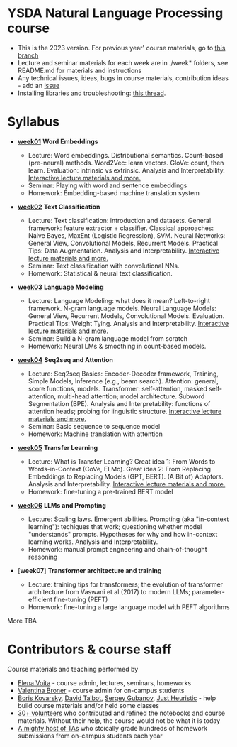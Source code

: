 # YSDA Natural Language Processing course
* This is the 2023 version. For previous year' course materials, go to [this branch](https://github.com/yandexdataschool/nlp_course/tree/2022)
* Lecture and seminar materials for each week are in ./week* folders, see README.md for materials and instructions
* Any technical issues, ideas, bugs in course materials, contribution ideas - add an [issue](https://github.com/yandexdataschool/nlp_course/issues)
* Installing libraries and troubleshooting: [this thread](https://github.com/yandexdataschool/nlp_course/issues/1).


# Syllabus
- [__week01__](./week01_embeddings) __Word Embeddings__
  - Lecture: Word embeddings. Distributional semantics. Count-based (pre-neural) methods. Word2Vec: learn vectors. GloVe: count, then learn. Evaluation: intrinsic vs extrinsic. Analysis and Interpretability. [Interactive lecture materials and more.](https://lena-voita.github.io/nlp_course.html#preview_word_emb)
  - Seminar: Playing with word and sentence embeddings
  - Homework: Embedding-based machine translation system

- [__week02__](./week02_classification) __Text Classification__
  - Lecture: Text classification: introduction and datasets. General framework: feature extractor + classifier. Classical approaches: Naive Bayes, MaxEnt (Logistic Regression), SVM. Neural Networks: General View, Convolutional Models, Recurrent Models. Practical Tips: Data Augmentation. Analysis and Interpretability. [Interactive lecture materials and more.](https://lena-voita.github.io/nlp_course.html#preview_text_clf)
  - Seminar: Text classification with convolutional NNs.
  - Homework: Statistical & neural text classification.
  
- [__week03__](./week03_lm) __Language Modeling__
  - Lecture: Language Modeling: what does it mean? Left-to-right framework. N-gram language models. Neural Language Models: General View, Recurrent Models, Convolutional Models. Evaluation. Practical Tips: Weight Tying. Analysis and Interpretability. [Interactive lecture materials and more.](https://lena-voita.github.io/nlp_course.html#preview_lang_models)
  - Seminar: Build a N-gram language model from scratch
  - Homework: Neural LMs & smoothing in count-based models.
  
- [__week04__](./week04_seq2seq) __Seq2seq and Attention__
  - Lecture: Seq2seq Basics: Encoder-Decoder framework, Training, Simple Models, Inference (e.g., beam search). Attention: general, score functions, models. Transformer: self-attention, masked self-attention, multi-head attention; model architecture. Subword Segmentation (BPE). Analysis and Interpretability: functions of attention heads; probing for linguistic structure. [Interactive lecture materials and more.](https://lena-voita.github.io/nlp_course.html#preview_seq2seq_attn)
  - Seminar: Basic sequence to sequence model
  - Homework: Machine translation with attention
  
- [__week05__](./week05_transfer) __Transfer Learning__
  - Lecture: What is Transfer Learning? Great idea 1: From Words to Words-in-Context (CoVe, ELMo). Great idea 2: From Replacing Embeddings to Replacing Models (GPT, BERT). (A Bit of) Adaptors. Analysis and Interpretability. [Interactive lecture materials and more.](https://lena-voita.github.io/nlp_course.html#preview_transfer)
  - Homework: fine-tuning a pre-trained BERT model


- [__week06__](./week06_llm) __LLMs and Prompting__
  - Lecture: Scaling laws. Emergent abilities. Prompting (aka "in-context learning"): techiques that work; questioning whether model "understands" prompts. Hypotheses for why and how in-context learning works. Analysis and Interpretability.
  - Homework: manual prompt engneering and chain-of-thought reasoning

- [__week07__] __Transformer architecture and training__
  - Lecture: training tips for transformers; the evolution of transformer architecture from Vaswani et al (2017) to modern LLMs; parameter-efficient fine-tuning (PEFT)
  - Homework: fine-tuning a large language model with PEFT algorithms


More TBA

# Contributors & course staff
Course materials and teaching performed by
- [Elena Voita](https://lena-voita.github.io) - course admin, lectures, seminars, homeworks
- [Valentina Broner](https://www.hse.ru/org/persons/831207784/?_gl=1%2a1hz2yht%2a_ga%2aMTg3MTM2ODIwMS4xNjk4NTEyODg5%2a_ga_D145P1R4PL%2aMTY5ODUxMjg4OC4xLjAuMTY5ODUxMjg4OC42MC4wLjA.) - course admin for on-campus students
- [Boris Kovarsky](https://github.com/kovarsky), [David Talbot](https://github.com/drt7), [Sergey Gubanov](https://github.com/esgv), [Just Heuristic](https://github.com/justheuristic) - help build course materials and/or held some classes
- [30+ volunteers](https://github.com/yandexdataschool/nlp_course/graphs/contributors) who contributed and refined the notebooks and course materials. Without their help, the course would not be what it is today
- [A mighty host of TAs](https://lk.yandexdataschool.ru/courses/2023-autumn/7.1171-avtomaticheskaia-obrabotka-tekstov/) who stoically grade hundreds of homework submissions from on-campus students each year

